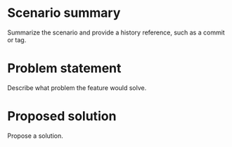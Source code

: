 # Scenario summary

Summarize the scenario and provide a history reference, such as a commit or tag.

# Problem statement

Describe what problem the feature would solve.

# Proposed solution

Propose a solution.
